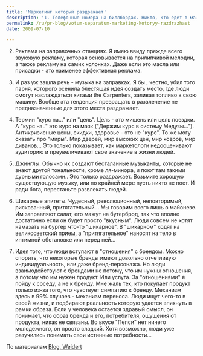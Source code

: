 ```yaml
---
title: 'Маркетинг который раздражает'
description: '1. Телефонные номера на биллбордах. Никто, кто едет в машине, не сможет записать номер, так же как и веб-адрес. Хотя адрес можно запомнить - на это больше шансов, чем на запоминание телефона. Биллборды - это только затем, чтобы напомнить о своем существовании. Не затем, чтоб вам позвонили прямо сегодня.'
permalink: /ru/pr-blog/votum-separatum-marketing-kotoryy-razdrazhaet
date: 2009-07-10

---
```


2. Реклама на заправочных станциях. Я имею ввиду прежде всего звуковую рекламу, которая основывается на прилипчивой мелодии, а также рекламу на самих колонках. Даже если это масла или присадки  - это наименее эффективная реклама.

3. И раз уж зашла речь - музыка на заправках. Я бы , честно, убил того парня, которого осенила блестящая идея создать место, где люди смогут наслаждаться хитами the Carpenters, заливая топливо в свою машину. Вообще эта тенденция превращать в развлечение не предназначенные для этого места раздражает.

4. Термин "курс на..." или "цель". Цель - это мишень или цель поездки. А "курс на.." это курс на маяк ("Держим курс в систему Медузы..."). Антикризисные цены, скидки,  здоровье - это не "курс". То же могу сказать про "миры". Мир дверей, мир высоких цен, мир ковров, мир диванов... Это только показывает, как маркетологи недооценивают аудиторию и преувеличивают свое значение в жизни людей.

5. Джинглы. Обычно их создают бесталанные музыканты, которые не знают другой тональности, кроме ля-минора, и поют там такими дурными голосами.. Это только раздражает. Возьмите хорошую существующую музыку, или по крайней мере пусть никто не поет. И ради бога, перестаньте развлекать людей.

6. Шикарные эпитеты. Чудесный, революционный, неповторимый, рискованный, притягательный... Мы говорим всего лишь о майонезе. Им заправляют салат, его мажут на бутерброд, так что вполне достаточно если он будет просто "вкусным". Люди совсем не хотят намазать на бургер что-то "шикарное". В "шикарном" ходят на великосветский прием, а "притягательное" наносят на тело в интимной обстановке или перед ней...

7. Идея того, что люди вступают в "отношения" с брендом. Можно спорить, что некоторые бренды имеют довольно отчетливую индивидуальность, или даже бренд-персонажа. Но люди взаимодействуют с брендами не потому, что им нужны отношения, а потому что им нужен продукт. Или услуга. За "отношениями" я пойду к соседу, а не к бренду. Мне жаль тех, кто покупает продукт только из-за того, что чувствует симпатию к бренду. Механизм здесь в 99% случаев - механизм переноса. Люди ищут чего-то в своей жизни, и подбирают реальность которую удается впихнуть в рамки образа. Если у человека остается здравый смысл, он понимает, что образ бренда и его, потребителя, ощущения от продукта, никак не связаны. Во вкусе "Пепси" нет ничего молодежного, он просто сладкий. Хотя возможно, люди уже разучились понимать свои истинные потребности...

По материалам <a href="https://blog.weidert.com/2009/07/things-that-irritate-me.html"> Blog. Weidert</a>

